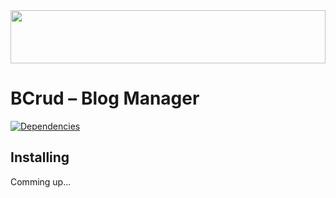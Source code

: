 <img src="http://45.55.94.138/static/img/icons/bcrub.svg" width="100%" height="85">

# BCrud – Blog Manager
[![Dependencies](https://david-dm.org/cesargdm/bcrud.svg)](https://david-dm.org/cesargdm/bcrud)

## Installing
Comming up...
